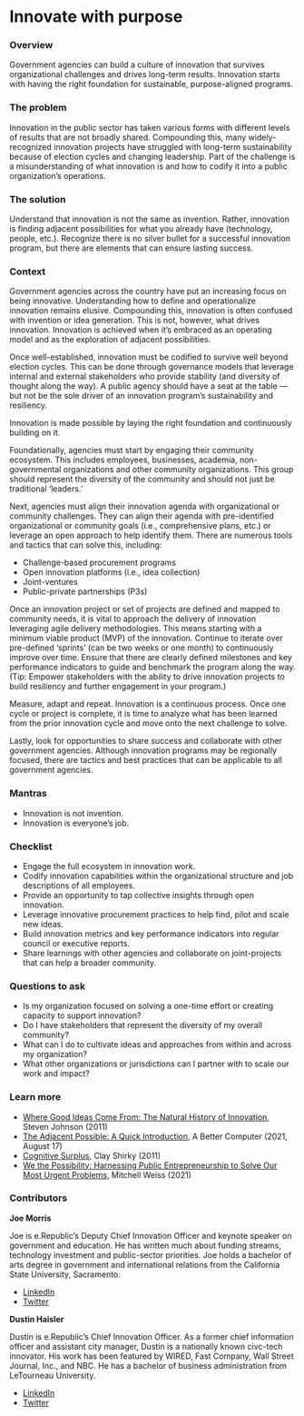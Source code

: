 # Innovate with purpose

### Overview

Government agencies can build a culture of innovation that survives organizational challenges and drives long-term results. Innovation starts with having the right foundation for sustainable, purpose-aligned programs.

### The problem

Innovation in the public sector has taken various forms with different levels of results that are not broadly shared. Compounding this, many widely-recognized innovation projects have struggled with long-term sustainability because of election cycles and changing leadership. Part of the challenge is a misunderstanding of what innovation is and how to codify it into a public organization’s operations.

### The solution

Understand that innovation is not the same as invention. Rather, innovation is finding adjacent possibilities for what you already have (technology, people, etc.). Recognize there is no silver bullet for a successful innovation program, but there are elements that can ensure lasting success.

### Context

Government agencies across the country have put an increasing focus on being innovative. Understanding how to define and operationalize innovation remains elusive. Compounding this, innovation is often confused with invention or idea generation. This is not, however, what drives innovation. Innovation is achieved when it’s embraced as an operating model and as the exploration of adjacent possibilities.

Once well-established, innovation must be codified to survive well beyond election cycles. This can be done through governance models that leverage internal and external stakeholders who provide stability (and diversity of thought along the way). A public agency should have a seat at the table — but not be the sole driver of an innovation program’s sustainability and resiliency.

Innovation is made possible by laying the right foundation and continuously building on it.

Foundationally, agencies must start by engaging their community ecosystem. This includes employees, businesses, academia, non-governmental organizations and other community organizations. This group should represent the diversity of the community and should not just be traditional ‘leaders.’

Next, agencies must align their innovation agenda with organizational or community challenges. They can align their agenda with pre-identified organizational or community goals (i.e., comprehensive plans, etc.) or leverage an open approach to help identify them. There are numerous tools and tactics that can solve this, including:

* Challenge-based procurement programs
* Open innovation platforms (i.e., idea collection)
* Joint-ventures
* Public-private partnerships (P3s)

Once an innovation project or set of projects are defined and mapped to community needs, it is vital to approach the delivery of innovation leveraging agile delivery methodologies. This means starting with a minimum viable product (MVP) of the  innovation. Continue to iterate over pre-defined ‘sprints’ (can be two weeks or one month) to continuously improve over time. Ensure that there are clearly defined milestones and key performance indicators to guide and benchmark the program along the way. (Tip: Empower stakeholders with the ability to drive innovation projects to build resiliency and further engagement in your program.)

Measure, adapt and repeat. Innovation is a continuous process. Once one cycle or project is complete, it is time to analyze what has been learned from the prior innovation cycle and move onto the next challenge to solve.

Lastly, look for opportunities to share success and collaborate with other government agencies. Although innovation programs may be regionally focused, there are tactics and best practices that can be applicable to all government agencies.

### Mantras

* Innovation is not invention.
* Innovation is everyone’s job.

### Checklist

* Engage the full ecosystem in innovation work.
* Codify innovation capabilities within the organizational structure and job descriptions of all employees.
* Provide an opportunity to tap collective insights through open innovation.
* Leverage innovative procurement practices to help find, pilot and scale new ideas.
* Build innovation metrics and key performance indicators into regular council or executive reports.
* Share learnings with other agencies and collaborate on joint-projects that can help a broader community.

### Questions to ask

* Is my organization focused on solving a one-time effort or creating capacity to support innovation?
* Do I have stakeholders that represent the diversity of my overall community?
* What can I do to cultivate ideas and approaches from within and across my organization?
* What other organizations or jurisdictions can I partner with to scale our work and impact?

### Learn more

* [Where Good Ideas Come From: The Natural History of Innovation](https://www.amazon.com/Where-Good-Ideas-Come-Innovation/dp/1594485380/ref=asc\_df\_1594485380/?tag=hyprod-20\&linkCode=df0\&hvadid=312021251979\&hvpos=\&hvnetw=g\&hvrand=18405222485964883488\&hvpone=\&hvptwo=\&hvqmt=\&hvdev=c\&hvdvcmdl=\&hvlocint=\&hvlocphy=9028257\&hvtargid=pla-432742502099\&psc=1), Steven Johnson (2011)
* [The Adjacent Possible: A Quick Introduction](https://www.youtube.com/watch?v=LI6xaY-VTP0), A Better Computer (2021, August 17)
* [Cognitive Surplus](https://www.amazon.com/Cognitive-Surplus-Technology-Consumers-Collaborators/dp/B007NC4I06/ref=sr\_1\_5?keywords=cognitive+surplus\&qid=1646931804\&s=books\&sr=1-5), Clay Shirky (2011)
* [We the Possibility: Harnessing Public Entrepreneurship to Solve Our Most Urgent Problems](https://www.amazon.com/We-Possibility-Harnessing-Entrepreneurship-Problems/dp/1633699196/ref=sr\_1\_1?keywords=we+the+possibility\&qid=1646931863\&s=books\&sprefix=we+the+possi%2Cstripbooks%2C109\&sr=1-1), Mitchell Weiss (2021)

### Contributors

**Joe Morris**

Joe is e.Republic’s Deputy Chief Innovation Officer and keynote speaker on government and education. He has written much about funding streams, technology investment and public-sector priorities. Joe holds a bachelor of arts degree in government and international relations from the California State University, Sacramento.

* [LinkedIn](https://www.linkedin.com/in/joeknowsgov/)
* [Twitter](https://www.twitter.com/joeknowsgov)

**Dustin Haisler**

Dustin is e.Republic’s  Chief Innovation Officer. As a former chief information officer and assistant city manager, Dustin is a nationally known civc-tech innovator. His work has been featured by WIRED, Fast Company, Wall Street Journal, Inc., and NBC. He has a bachelor of business administration from LeTourneau University.

* [LinkedIn](https://www.linkedin.com/in/dustinhaisler/)
* [Twitter](https://www.twitter.com/dustinhaisler)

